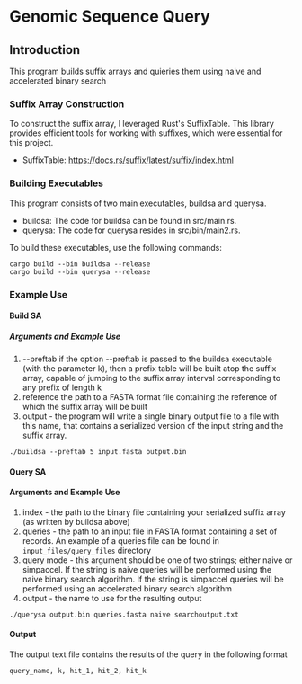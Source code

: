 # Genomic Sequence Query

## Introduction
This program builds suffix arrays and quieries them using naive and accelerated binary search

### Suffix Array Construction

To construct the suffix array, I leveraged Rust's SuffixTable. This library provides efficient tools for working with suffixes, which were essential for this project.
* SuffixTable: https://docs.rs/suffix/latest/suffix/index.html

### Building Executables

This program consists of two main executables, buildsa and querysa. 

* buildsa: The code for buildsa can be found in src/main.rs.
* querysa: The code for querysa resides in src/bin/main2.rs.

To build these executables, use the following commands:
```
cargo build --bin buildsa --release
cargo build --bin querysa --release
```

### Example Use

#### Build SA
##### Arguments and Example Use
1. --preftab <k> if the option --preftab is passed to the buildsa executable (with the parameter k), then a prefix table will be built atop the suffix array, capable of jumping to the suffix array interval corresponding to any prefix of length k
2. reference  the path to a FASTA format file containing the reference of which the suffix array will be built
3. output - the program will write a single binary output file to a file with this name, that contains a serialized version of the input string and the suffix array.
```
./buildsa --preftab 5 input.fasta output.bin
```
#### Query SA
#### Arguments and Example Use
1. index - the path to the binary file containing your serialized suffix array (as written by buildsa above)
2. queries - the path to an input file in FASTA format containing a set of records.
   An example of a queries file can be found in ```input_files/query_files``` directory
4. query mode - this argument should be one of two strings; either naive or simpaccel. If the string is naive queries will be performed using the naive binary search algorithm. If the string is simpaccel queries will be performed using an accelerated binary search algorithm
5. output - the name to use for the resulting output
```
./querysa output.bin queries.fasta naive searchoutput.txt
```
#### Output
The output text file contains the results of the query in the following format
```
query_name, k, hit_1, hit_2, hit_k
```


